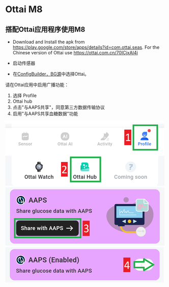 # Ottai M8


## 搭配Ottai应用程序使用M8

-   Download and Install the apk from <https://play.google.com/store/apps/details?id=com.ottai.seas>. For the Chinese version of Ottai use <https://ottai.com.cn/70ICjxAI4i>

-   启动传感器

- 在[ConfigBuilder，BG源](#Config-Builder-bg-source)中选择Ottai。

请在Ottai应用中启用广播功能：

1. 选择 Profile
2. Ottai hub
3. 点击"与AAPS共享"，同意第三方数据传输协议
4. 启用"与AAPS共享血糖数据"功能

![Ottai](../images/Ottai.png)
